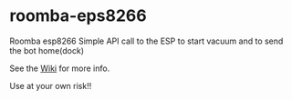 # roomba-eps8266
Roomba esp8266
Simple API call to the ESP to start vacuum and to send the bot home(dock)

See the [Wiki](https://github.com/incmve/roomba-eps8266/wiki/) for more info.

Use at your own risk!!

